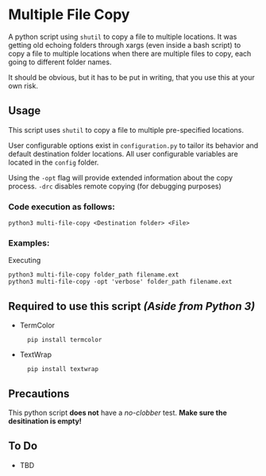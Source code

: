 # Multiple File Copy

A python script using `shutil` to copy a file to multiple locations. It was getting old echoing folders through xargs (even inside a bash script) to copy a file to multiple locations when there are multiple files to copy, each going to different folder names.

It should be obvious, but it has to be put in writing, that you use this at your own risk.

## Usage

This script uses `shutil` to copy a file to multiple pre-specified locations.

User configurable options exist in `configuration.py` to tailor its behavior and default destination folder locations. All user configurable variables are located in the `config` folder.

Using the `-opt` flag will provide extended information about the copy process. `-drc` disables remote copying (for debugging purposes)

### **Code execution as follows:**

    python3 multi-file-copy <Destination folder> <File>

### **Examples:**

Executing

    python3 multi-file-copy folder_path filename.ext
    python3 multi-file-copy -opt 'verbose' folder_path filename.ext

## Required to use this script *(Aside from Python 3)*

* TermColor

        pip install termcolor
* TextWrap

        pip install textwrap

## **Precautions**

This python script **does not** have a *no-clobber* test. **Make sure the desitination is empty!**

## To Do

* TBD
